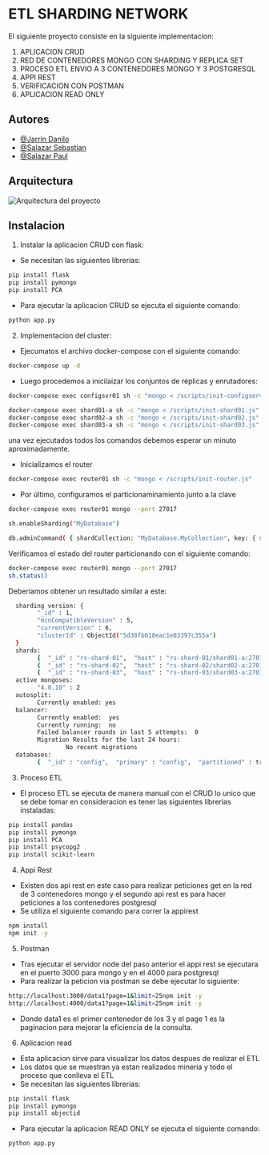
# ETL SHARDING NETWORK

El siguiente proyecto consiste en la siguiente implementacion:
1. APLICACION CRUD
2. RED DE CONTENEDORES MONGO CON SHARDING Y REPLICA SET
3. PROCESO ETL ENVIO A 3 CONTENEDORES MONGO Y 3 POSTGRESQL
4. APPI REST 
5. VERIFICACION CON POSTMAN
6. APLICACION READ ONLY
## Autores

- [@Jarrin Danilo](https://github.com/DaniloJarrin/Proyecto2P_DJarrin_PSalazar_SSalazar)
- [@Salazar Sebastian](https://github.com/SebasSalazar?tab=repositories)
- [@Salazar Paul](https://github.com/PaulRSM1804?tab=repositories)

## Arquitectura

![Arquitectura del proyecto](https://github.com/DaniloJarrin/Proyecto2P_DJarrin_PSalazar_SSalazar/blob/main/diagrama.png)

## Instalacion

1. Instalar la aplicacion CRUD con flask:
- Se necesitan las siguientes librerias:
```bash
pip install flask
pip install pymongo
pip install PCA
```
- Para ejecutar la aplicacion CRUD se ejecuta el siguiente comando:
```bash
python app.py
```
2. Implementacion del cluster:
- Ejecumatos el archivo docker-compose con el siguiente comando:
```bash
docker-compose up -d
```

- Luego procedemos a inicilaizar los conjuntos de réplicas y enrutadores:
```bash
docker-compose exec configsvr01 sh -c "mongo < /scripts/init-configserver.js"

docker-compose exec shard01-a sh -c "mongo < /scripts/init-shard01.js"
docker-compose exec shard02-a sh -c "mongo < /scripts/init-shard02.js"
docker-compose exec shard03-a sh -c "mongo < /scripts/init-shard03.js"
```
una vez ejecutados todos los comandos debemos esperar un minuto aproximadamente.

- Inicializamos el router

```bash
docker-compose exec router01 sh -c "mongo < /scripts/init-router.js"
```

- Por último, configuramos el particionaminamiento junto a la clave 
```bash
docker-compose exec router01 mongo --port 27017

sh.enableSharding("MyDatabase")

db.adminCommand( { shardCollection: "MyDatabase.MyCollection", key: { supplierId: "hashed" } } )
```

Verificamos el estado del router particionando con el siguiente comando:
```bash
docker-compose exec router01 mongo --port 27017
sh.status()
```

Deberíamos obtener un resultado similar a este:
```bash
  sharding version: {
        "_id" : 1,
        "minCompatibleVersion" : 5,
        "currentVersion" : 6,
        "clusterId" : ObjectId("5d38fb010eac1e03397c355a")
  }
  shards:
        {  "_id" : "rs-shard-01",  "host" : "rs-shard-01/shard01-a:27017,shard01-b:27017,shard01-c:27017",  "state" : 1 }
        {  "_id" : "rs-shard-02",  "host" : "rs-shard-02/shard02-a:27017,shard02-b:27017,shard02-c:27017",  "state" : 1 }
        {  "_id" : "rs-shard-03",  "host" : "rs-shard-03/shard03-a:27017,shard03-b:27017,shard03-c:27017",  "state" : 1 }
  active mongoses:
        "4.0.10" : 2
  autosplit:
        Currently enabled: yes
  balancer:
        Currently enabled:  yes
        Currently running:  no
        Failed balancer rounds in last 5 attempts:  0
        Migration Results for the last 24 hours:
                No recent migrations
  databases:
        {  "_id" : "config",  "primary" : "config",  "partitioned" : true }

```
3. Proceso ETL
- El proceso ETL se ejecuta de manera manual con el CRUD lo unico que se debe tomar en consideracion es tener las siguientes librerias instaladas:
```bash
pip install pandas
pip install pymongo
pip install PCA
pip install psycopg2
pip install scikit-learn
```
4. Appi Rest
- Existen dos api rest en este caso para realizar peticiones get en la red de 3 contenedores mongo y el segundo api rest es para hacer peticiones a los contenedores postgresql
- Se utiliza el siguiente comando para correr la appirest
```bash
npm install
npm init -y
```
5. Postman
- Tras ejecutar el servidor node del paso anterior el appi rest se ejecutara en el puerto 3000 para mongo y en el 4000 para postgresql
- Para realizar la peticion via postman se debe ejecutar lo siguiente:
```bash
http://localhost:3000/data1?page=1&limit=25npm init -y
http://localhost:4000/data1?page=1&limit=25npm init -y
```
- Donde data1 es el primer contenedor de los 3 y el page 1 es la paginacion para mejorar la eficiencia de la consulta.

6. Aplicacion read
- Esta aplicacion sirve para visualizar los datos despues de realizar el ETL
- Los datos que se muestran ya estan realizados mineria y todo el proceso que conlleva el ETL
- Se necesitan las siguientes librerias:
```bash
pip install flask
pip install pymongo
pip install objectid
```
- Para ejecutar la aplicacion READ ONLY se ejecuta el siguiente comando:
```bash
python app.py
```
    
